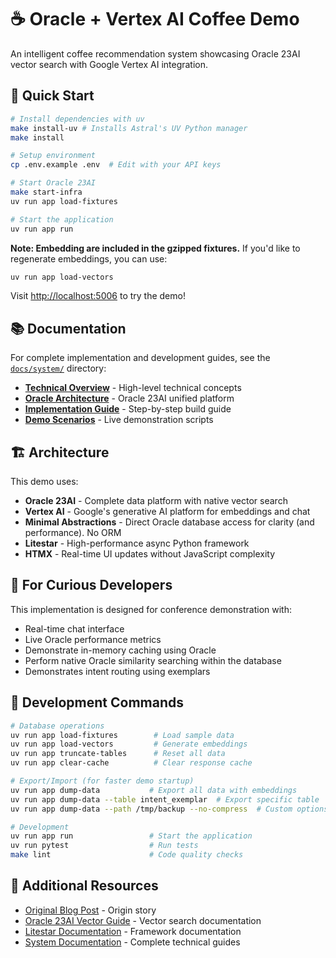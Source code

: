 # ☕ Oracle + Vertex AI Coffee Demo

An intelligent coffee recommendation system showcasing Oracle 23AI vector search with Google Vertex AI integration.

## 🚀 Quick Start

```bash
# Install dependencies with uv
make install-uv # Installs Astral's UV Python manager
make install

# Setup environment
cp .env.example .env  # Edit with your API keys

# Start Oracle 23AI
make start-infra
uv run app load-fixtures

# Start the application
uv run app run
```

**Note: Embedding are included in the gzipped fixtures.**
If you'd like to regenerate embeddings, you can use:

```sh
uv run app load-vectors
```

Visit [http://localhost:5006](http://localhost:5006) to try the demo!

## 📚 Documentation

For complete implementation and development guides, see the [`docs/system/`](docs/system/) directory:

- **[Technical Overview](docs/system/01-technical-overview.md)** - High-level technical concepts
- **[Oracle Architecture](docs/system/02-oracle-architecture.md)** - Oracle 23AI unified platform
- **[Implementation Guide](docs/system/05-implementation-guide.md)** - Step-by-step build guide
- **[Demo Scenarios](docs/system/07-demo-scenarios.md)** - Live demonstration scripts

## 🏗️ Architecture

This demo uses:

- **Oracle 23AI** - Complete data platform with native vector search
- **Vertex AI** - Google's generative AI platform for embeddings and chat
- **Minimal Abstractions** - Direct Oracle database access for clarity (and performance).  No ORM
- **Litestar** - High-performance async Python framework
- **HTMX** - Real-time UI updates without JavaScript complexity

## 🎯 For Curious Developers

This implementation is designed for conference demonstration with:

- Real-time chat interface
- Live Oracle performance metrics
- Demonstrate in-memory caching using Oracle
- Perform native Oracle similarity searching within the database
- Demonstrates intent routing using exemplars

## 🔧 Development Commands

```bash
# Database operations
uv run app load-fixtures        # Load sample data
uv run app load-vectors         # Generate embeddings
uv run app truncate-tables      # Reset all data
uv run app clear-cache          # Clear response cache

# Export/Import (for faster demo startup)
uv run app dump-data           # Export all data with embeddings
uv run app dump-data --table intent_exemplar  # Export specific table
uv run app dump-data --path /tmp/backup --no-compress  # Custom options

# Development
uv run app run                 # Start the application
uv run pytest                  # Run tests
make lint                      # Code quality checks
```

## 📖 Additional Resources

- [Original Blog Post](https://cloud.google.com/blog/topics/partners/ai-powered-coffee-nirvana-runs-on-oracle-database-on-google-cloud/) - Origin story
- [Oracle 23AI Vector Guide](https://docs.oracle.com/en/database/oracle/oracle-database/23/vecse/) - Vector search documentation
- [Litestar Documentation](https://docs.litestar.dev) - Framework documentation
- [System Documentation](docs/system/) - Complete technical guides
